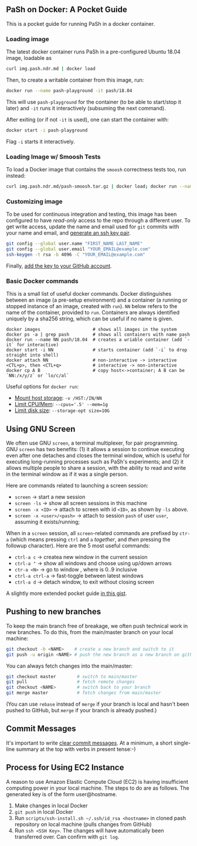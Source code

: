 ## PaSh on Docker: A Pocket Guide

This is a pocket guide for running PaSh in a docker container.

### Loading image

The latest docker container runs PaSh in a pre-configured Ubuntu 18.04 image, loadable as 

```sh
curl img.pash.ndr.md | docker load
```

Then, to create a writable container from this image, run:

```sh
docker run --name pash-playground -it pash/18.04  
```

This will use `pash-playground` for the container (to be able to start/stop it later) and `-it` runs it interactively (subsuming the next command).

After exiting (or if not `-it` is used), one can start the container with:
```sh
docker start -i pash-playground
```

Flag `-i` starts it interactively.

### Loading Image w/ Smoosh Tests

To load a Docker image that contains the `smoosh` correctness tests too, run instead:

```sh
curl img.pash.ndr.md/pash-smoosh.tar.gz | docker load; docker run --name smoosh -it pash-smoosh/18.04
```

### Customizing image

To be used for continuous integration and testing, this image has been configured to have _read-only_ access to the repo through a different user.
To get write access, update the name and email used for `git` commits with your name and email, and [generate an ssh key pair](https://docs.github.com/en/free-pro-team@latest/github/authenticating-to-github/generating-a-new-ssh-key-and-adding-it-to-the-ssh-agent).

```sh
git config --global user.name "FIRST_NAME LAST_NAME"
git config --global user.email "YOUR_EMAIL@example.com"
ssh-keygen -t rsa -b 4096 -C "YOUR_EMAIL@example.com"
```

Finally, [add the key to your GitHub account](https://docs.github.com/en/free-pro-team@latest/github/authenticating-to-github/adding-a-new-ssh-key-to-your-github-account).

### Basic Docker commands

This is a small list of useful docker commands. Docker distinguishes between an image (a pre-setup environment) and a container (a running or stopped instance of an image, created with `run`). `NN` below refers to the name of the container, provided to `run`. Containers are always identified uniquely by a sha256 string, which can be useful if no name is given.

```
docker images                    # shows all images in the system
docker ps -a | grep pash         # shows all containers with name pash
docker run --name NN pash/18.04  # creates a wriable container (add `-it` for interactive)
docker start -i NN               # starts container (add `-i` to drop straight into shell)
docker attach NN                 # non-interactive -> interactive
<CTL+p>, then <CTL+q>            # interactive -> non-interactive
docker cp A B                    # copy host<->container; A B can be `NN:/x/y/z` or `lo/c/al`
```

Useful options for `docker run`:
* [Mount host storage](https://docs.docker.com/storage/bind-mounts/): `-v /HST:/IN/NN`
* [Limit CPU/Mem](https://docs.docker.com/config/containers/resource_constraints/): `--cpus='.5' --mem=1g`
* [Limit disk size](https://docs.docker.com/engine/reference/commandline/run/#set-storage-driver-options-per-container): `--storage-opt size=10G`

## Using GNU Screen

We often use GNU `screen`, a terminal multiplexer, for pair programming. GNU `screen` has two benefits: (1) it allows a session to continue executing even after one detaches and closes the terminal window, which is useful for executing long-running processes such as PaSh's experiments; and (2) it allows multiple people to share a session, with the ability to read and write in the terminal window as if it was a single person.

Here are commands related to launching a screen session:
* `screen`                   -> start a new session
* `screen -ls`               -> show all screen sessions in this machine
* `screen -x <ID>`           -> attach to screen with id `<ID>`, as shown by `-ls` above.
* `screen -x <user>/<pash>`  -> attach to session `pash` of user `user`, assuming it exists/running; 

When in a `screen` session, all `screen`-related commands are prefixed by `ctr-a` (which means pressing `ctrl` and `a` _together_, and _then_ pressing the followup character). Here are the 5 most useful commands:
* `ctrl-a c`                 -> create­a new window in the current session
* `ctrl-a "`                 -> show all windows and choose using up/down arrows
* `ctr-a <N>`                -> go to window <N>, where <N> is 0..9 inclusive
* `ctrl-a ctrl-a`            -> fast-toggle between latest windows
* `ctrl-a d`                 -> detach window, to exit without closing screen

A slightly more extended pocket guide [in this gist](https://gist.github.com/nvasilakis/826e4f88d0e0dba2adf4df4834cb9394).

## Pushing to new branches

To keep the main branch free of breakage, we often push technical work in new branches. To do this, from the main/master branch on your local machine:

```sh
git checkout -b <NAME>    # create a new branch and switch to it
git push -u origin <NAME> # push the new branch as a new branch on github
```

You can always fetch changes into the main/master:

```sh
git checkout master        # switch to main/master
git pull                   # fetch remote changes
git checkout <NAME>        # switch back to your branch
git merge master           # fetch changes from main/master
```

(You can use `rebase` instead of `merge` if your branch is local and hasn't been pushed to GitHub, but `merge` if your branch is already pushed.)

## Commit Messages

It's important to write [clear commit messages](https://tbaggery.com/2008/04/19/a-note-about-git-commit-messages.html).
At a minimum, a short single-line summary at the top with verbs in present tense:-)

## Process for Using EC2 Instance 

A reason to use Amazon Elastic Compute Cloud (EC2) is having insufficient computing power in your local machine. The steps to do are as follows. The generated key is of the form user@hostname.

1. Make changes in local Docker
2. `git push` in local Docker
3. Run `scripts/ssh-install.sh ~/.ssh/id_rsa <hostname>` in cloned pash repository on local machine (pulls changes from GitHub)
4. Run `ssh <SSH Key>`. The changes will have automatically been transferred over. Can confirm with `git log`.
